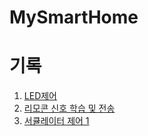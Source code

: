 # MySmartHome


# 기록

1. [LED제어](https://velog.io/@jkj5666/SmartHome%EB%A7%8C%EB%93%A4%EA%B8%B0-1.-LED-%EC%A0%9C%EC%96%B4%ED%95%98%EA%B8%B0)<br>
2. [리모콘 신호 학습 및 전송](https://velog.io/@jkj5666/SmartHome%EB%A7%8C%EB%93%A4%EA%B8%B0-2.-%EB%A6%AC%EB%AA%A8%EC%BD%98-%EC%8B%A0%ED%98%B8-%EB%B3%B5%EC%A0%9C-%EB%B0%8F-%EC%A0%84%EC%86%A1-LIRC)
3. [서큘레이터 제어 1](https://velog.io/post-stats/2955d629-756b-45b3-b54e-9b1922bbcfee)
